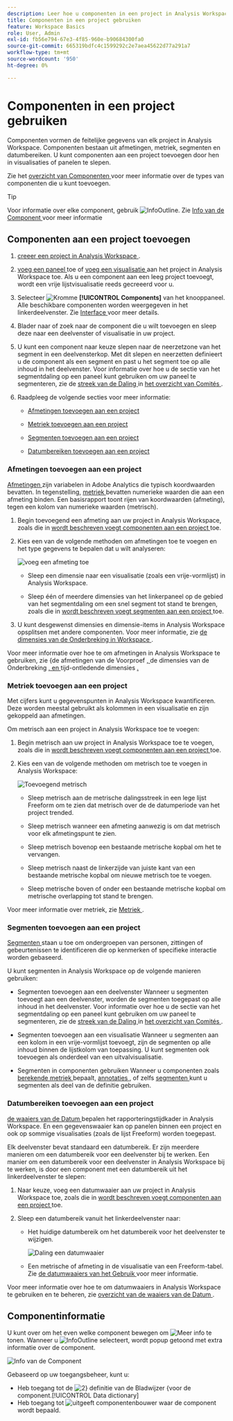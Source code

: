 ```yaml
---
description: Leer hoe u componenten in een project in Analysis Workspace kunt gebruiken
title: Componenten in een project gebruiken
feature: Workspace Basics
role: User, Admin
exl-id: fb56e794-67e3-4f85-960e-b90684300fa0
source-git-commit: 665319bdfc4c1599292c2e7aea45622d77a291a7
workflow-type: tm+mt
source-wordcount: '950'
ht-degree: 0%

---
```


# Componenten in een project gebruiken

Componenten vormen de feitelijke gegevens van elk project in Analysis Workspace. Componenten bestaan uit afmetingen, metriek, segmenten en datumbereiken. U kunt componenten aan een project toevoegen door hen in visualisaties of panelen te slepen.

Zie het [ overzicht van Componenten ](/help/analyze/analysis-workspace/components/analysis-workspace-components.md) voor meer informatie over de types van componenten die u kunt toevoegen.

>[!TIP]
>
>Voor informatie over elke component, gebruik ![ InfoOutline ](/help/assets/icons/InfoOutline.svg). Zie [ Info van de Component ](#component-info) voor meer informatie

## Componenten aan een project toevoegen

1. [ creeer een project in Analysis Workspace ](/help/analyze/analysis-workspace/build-workspace-project/create-projects.md).

1. [ voeg een paneel ](/help/analyze/analysis-workspace/c-panels/panels.md#create-a-panel) toe of [ voeg een visualisatie ](/help/analyze/analysis-workspace/visualizations/freeform-analysis-visualizations.md#add-visualizations-to-a-panel) aan het project in Analysis Workspace toe. Als u een component aan een leeg project toevoegt, wordt een vrije lijstvisualisatie reeds gecreeerd voor u.

1. Selecteer ![ Kromme ](/help/assets/icons/Curate.svg) **[!UICONTROL Components]** van het knooppaneel. Alle beschikbare componenten worden weergegeven in het linkerdeelvenster. Zie [ Interface ](/help/analyze/analysis-workspace/home.md#interface) voor meer details.

1. Blader naar of zoek naar de component die u wilt toevoegen en sleep deze naar een deelvenster of visualisatie in uw project.

1. U kunt een component naar keuze slepen naar de neerzetzone van het segment in een deelvensterkop. Met dit slepen en neerzetten definieert u de component als een segment en past u het segment toe op alle inhoud in het deelvenster.
Voor informatie over hoe u de sectie van het segmentdaling op een paneel kunt gebruiken om uw paneel te segmenteren, zie de [ streek van de Daling ](/help/analyze/analysis-workspace/c-panels/panels.md#drop-zone) in [ het overzicht van Comités ](/help/analyze/analysis-workspace/c-panels/panels.md).

1. Raadpleeg de volgende secties voor meer informatie:

   * [Afmetingen toevoegen aan een project](#add-dimensions-to-a-project)

   * [Metriek toevoegen aan een project](#add-metrics-to-a-project)

   * [Segmenten toevoegen aan een project](#add-segments-to-a-project)

   * [Datumbereiken toevoegen aan een project](#add-date-ranges-to-a-project)

### Afmetingen toevoegen aan een project

[ Afmetingen ](/help/components/dimensions/overview.md) zijn variabelen in Adobe Analytics die typisch koordwaarden bevatten. In tegenstelling, [ metriek ](/help/components/calculated-metrics/cm-overview.md) bevatten numerieke waarden die aan een afmeting binden. Een basisrapport toont rijen van koordwaarden (afmeting), tegen een kolom van numerieke waarden (metrisch).

1. Begin toevoegend een afmeting aan uw project in Analysis Workspace, zoals die in [ wordt beschreven voegt componenten aan een project ](#add-components-to-a-project) toe.

1. Kies een van de volgende methoden om afmetingen toe te voegen en het type gegevens te bepalen dat u wilt analyseren:

   ![ voeg een afmeting ](assets/add-dimension.gif) toe

   * Sleep een dimensie naar een visualisatie (zoals een vrije-vormlijst) in Analysis Workspace.

   * Sleep één of meerdere dimensies van het linkerpaneel op de gebied van het segmentdaling om een snel segment tot stand te brengen, zoals die in [ wordt beschreven voegt segmenten aan een project ](#add-filters-to-a-project) toe.

1. U kunt desgewenst dimensies en dimensie-items in Analysis Workspace opsplitsen met andere componenten. Voor meer informatie, zie [ de dimensies van de Onderbreking in Workspace ](/help/analyze/analysis-workspace/components/dimensions/t-breakdown-fa.md).

Voor meer informatie over hoe te om afmetingen in Analysis Workspace te gebruiken, zie {de afmetingen van de Voorproef [, ](/help/analyze/analysis-workspace/components/dimensions/view-dimensions.md) de dimensies van de Onderbreking [, en ](/help/analyze/analysis-workspace/components/dimensions/t-breakdown-fa.md) tijd-ontledende dimensies [.](/help/analyze/analysis-workspace/components/dimensions/time-parting-dimensions.md)

### Metriek toevoegen aan een project

Met cijfers kunt u gegevenspunten in Analysis Workspace kwantificeren. Deze worden meestal gebruikt als kolommen in een visualisatie en zijn gekoppeld aan afmetingen.

Om metrisch aan een project in Analysis Workspace toe te voegen:

1. Begin metrisch aan uw project in Analysis Workspace toe te voegen, zoals die in [ wordt beschreven voegt componenten aan een project ](#add-components-to-a-project) toe.



1. Kies een van de volgende methoden om metrisch toe te voegen in Analysis Workspace:

   ![ Toevoegend metrisch ](assets/add-metric.gif)

   * Sleep metrisch aan de metrische dalingsstreek in een lege lijst Freeform om te zien dat metrisch over de de datumperiode van het project trended.

   * Sleep metrisch wanneer een afmeting aanwezig is om dat metrisch voor elk afmetingspunt te zien.

   * Sleep metrisch bovenop een bestaande metrische kopbal om het te vervangen.

   * Sleep metrisch naast de linkerzijde van juiste kant van een bestaande metrische kopbal om nieuwe metrisch toe te voegen.

   * Sleep metrische boven of onder een bestaande metrische kopbal om metrische overlapping tot stand te brengen.


Voor meer informatie over metriek, zie [ Metriek ](/help/analyze/analysis-workspace/components/apply-create-metrics.md).

### Segmenten toevoegen aan een project

[ Segmenten ](/help/components/segmentation/seg-overview.md) staan u toe om ondergroepen van personen, zittingen of gebeurtenissen te identificeren die op kenmerken of specifieke interactie worden gebaseerd.

U kunt segmenten in Analysis Workspace op de volgende manieren gebruiken:

* Segmenten toevoegen aan een deelvenster
Wanneer u segmenten toevoegt aan een deelvenster, worden de segmenten toegepast op alle inhoud in het deelvenster.
Voor informatie over hoe u de sectie van het segmentdaling op een paneel kunt gebruiken om uw paneel te segmenteren, zie de [ streek van de Daling ](/help/analyze/analysis-workspace/c-panels/panels.md#drop-zone) in [ het overzicht van Comités ](/help/analyze/analysis-workspace/c-panels/panels.md).

* Segmenten toevoegen aan een visualisatie
Wanneer u segmenten aan een kolom in een vrije-vormlijst toevoegt, zijn de segmenten op alle inhoud binnen de lijstkolom van toepassing. U kunt segmenten ook toevoegen als onderdeel van een uitvalvisualisatie.

* Segmenten in componenten gebruiken
Wanneer u componenten zoals [ berekende metriek ](/help/components/calculated-metrics/workflow/c-build-metrics/metrics-with-segments.md) bepaalt, [ annotaties ](/help/analyze/analysis-workspace/components/annotations/create-annotations.md#annotation-builder), of zelfs [ segmenten ](/help/components/segmentation/segmentation-workflow/seg-build.md) kunt u segmenten als deel van de definitie gebruiken.


### Datumbereiken toevoegen aan een project

[ de waaiers van de Datum ](/help/analyze/analysis-workspace/components/calendar-date-ranges/calendar.md) bepalen het rapporteringstijdkader in Analysis Workspace. En een gegevenswaaier kan op panelen binnen een project en ook op sommige visualisaties (zoals de lijst Freeform) worden toegepast.

Elk deelvenster bevat standaard een datumbereik. Er zijn meerdere manieren om een datumbereik voor een deelvenster bij te werken. Een manier om een datumbereik voor een deelvenster in Analysis Workspace bij te werken, is door een component met een datumbereik uit het linkerdeelvenster te slepen:

1. Naar keuze, voeg een datumwaaier aan uw project in Analysis Workspace toe, zoals die in [ wordt beschreven voegt componenten aan een project ](#add-components-to-a-project) toe.

1. Sleep een datumbereik vanuit het linkerdeelvenster naar:

   * Het huidige datumbereik om het datumbereik voor het deelvenster te wijzigen.

     ![ Daling een datumwaaier ](assets/add-date-range.gif)

   * Een metrische of afmeting in de visualisatie van een Freeform-tabel. Zie [ de datumwaaiers van het Gebruik ](/help/analyze/analysis-workspace/components/calendar-date-ranges/calendar.md#use-date-ranges) voor meer informatie.

Voor meer informatie over hoe te om datumwaaiers in Analysis Workspace te gebruiken en te beheren, zie [ overzicht van de waaiers van de Datum ](/help/analyze/analysis-workspace/components/calendar-date-ranges/calendar.md).

## Componentinformatie

U kunt over om het even welke component bewegen om ![ Meer info ](/help/assets/icons/InfoOutline.svg) te tonen. Wanneer u ![ InfoOutline ](/help/assets/icons/InfoOutline.svg) selecteert, wordt popup getoond met extra informatie over de component.

![ Info van de Component ](assets/component-info.png)

Gebaseerd op uw toegangsbeheer, kunt u:

* Heb toegang tot de ![ 2} definitie van de Bladwijzer ](/help/assets/icons/Bookmark.svg) {voor de component.[!UICONTROL Data dictionary]
* Heb toegang tot ![ uitgeeft ](/help/assets/icons/Edit.svg) componentenbouwer waar de component wordt bepaald.




<!--
# Use components in Analysis Workspace

Components make up the actual data of any project in Analysis Workspace. Components consist of dimensions, metrics, segments, and date ranges. You can add components to a project by dragging them into visualizations or panels.

For overview information about the types of components you can add, see [Components overview](/help/analyze/analysis-workspace/components/analysis-workspace-components.md).

>[!TIP]
>
>For information about each component, select the Info icon next to a component's name in the left rail of Analysis Workspace, or see the [Analytics Components Guide](/help/components/home.md).

## Begin adding components to a project

1. [Create a project in Analysis Workspace](/help/analyze/analysis-workspace/build-workspace-project/create-projects.md) if you haven't already.

1. [Add a panel](/help/analyze/analysis-workspace/c-panels/panels.md) or [add a visualization](/help/analyze/analysis-workspace/visualizations/freeform-analysis-visualizations.md#add-visualizations-to-a-panel) to the project in Analysis Workspace. 

   If you add a component to a blank project, a freeform table visualization is automatically created.

1. Select the **[!UICONTROL Components]** icon in the left rail.

   ![](assets/build-components.png)

1. Scroll to or search for the component you want to add, then drag it to a panel or visualization within your project. 

1. (Optional) Drag a component to the segment drop zone in a panel header. 

   Segments apply to all content within the panel.

   For information about how you can use the segment drop zone on a panel to filter your panel, see [Drop zone](/help/analyze/analysis-workspace/c-panels/panels.md#drop-zone) in [Panels overview](/help/analyze/analysis-workspace/c-panels/panels.md).

   ![drop a segment in the drop zone](assets/segment-dropzone.png)

1. For more detailed information, continue with one of the following sections, depending on the component type you are adding:

   * [Add dimensions to a project](#add-dimensions-to-a-project)

   * [Add metrics to a project](#add-metrics-to-a-project)

   * [Add segments to a project](#add-segments-to-a-project)

   * [Add date ranges to a project](#add-date-ranges-to-a-project)

## Add dimensions to a project

[Dimensions](/help/components/dimensions/overview.md) are variables in Adobe Analytics that typically contain string values. Common dimensions include [Page](/help/components/dimensions/page.md), [Referring domain](/help/components/dimensions/referring-domain.md), or an [eVar](/help/components/dimensions/evar.md). In contrast, [metrics](/help/components/metrics/overview.md) contain numeric values that tie to a dimension. A basic report shows rows of string values (dimension), against a column of numeric values (metric).

1. Start adding a dimension to your project in Analysis Workspace, as described in [Begin adding components to a project](#begin-adding-components-to-a-project).

1. Choose one of the following methods to add dimensions and determine the type of data you want to analyze:

   * Drag a dimension to a visualization (such as a freeform table) in Analysis Workspace.

     ![Add dimensions to a project](assets/add-dimensions.png)
   
   * Drag one or more dimensions from the left rail onto the segment drop zone to create an ad hoc segment, as described in [Add segments to a project](#add-segments-to-a-project).

     ![drop a segment in the drop zone](assets/segment-dropzone.png)

1. (Optional) You can break down dimensions and dimension items in Analysis Workspace with other components. 

   For more information, see [Break down dimensions](/help/analyze/analysis-workspace/components/dimensions/t-breakdown-fa.md).

For more information about how to use dimensions in Analysis Workspace, see [Preview dimensions](/help/analyze/analysis-workspace/components/dimensions/view-dimensions.md), [Break down dimensions](/help/analyze/analysis-workspace/components/dimensions/t-breakdown-fa.md), and [Time-parting dimensions](/help/analyze/analysis-workspace/components/dimensions/time-parting-dimensions.md).

## Add metrics to a project

[Metrics](/help/analyze/analysis-workspace/components/apply-create-metrics.md) allow you to quantify data points in Analysis Workspace. They are most commonly used as columns in a visualization and tied to dimensions.

To add a metric to a project in Analysis Workspace:

1. Start adding a metric to your project in Analysis Workspace, as described in [Begin adding components to a project](#begin-adding-components-to-a-project).

1. Choose one of the following methods to add a metric in Analysis Workspace:

   * Drag a metric to the metric drop zone in an empty Freeform table to see that metric trended over the project's date period. 

     ![Add a metric to a project](assets/add-metrics.png)

   * Drag a metric when a dimension is present to see that metric compared to each dimension item. 

   * Drag a metric on top of an existing metric header to replace it.

   * Drag a metric next to a header to see both metrics side-by-side.

For more information about how to use metrics in Analysis Workspace, see [Metrics](/help/analyze/analysis-workspace/components/apply-create-metrics.md).

## Add segments to a project

[Segments](/help/components/segmentation/seg-overview.md) allow you to identify subsets of visitors based on characteristics or specific interactions.

You can use segments in Analysis Workspace in any of the following ways:

### Add segments to a panel

When you add segments to a panel, the segments apply to all content within the panel.

For information about how you can use the segment drop zone on a panel to filter your panel, see [Drop zone](/help/analyze/analysis-workspace/c-panels/panels.md#drop-zone) in [Panels overview](/help/analyze/analysis-workspace/c-panels/panels.md).

### Add segments to a column in a freeform table

When you add segments to a column in a freeform table, the segments apply to all content within the table column.

### Use segments when creating calculated metrics

In the Calculated metric builder, you can apply segments within your metric definition. 

For more information, see [Segmented metrics](/help/components/calculated-metrics/workflow/c-build-metrics/metrics-with-segments.md).

## Add date ranges to a project

[Date ranges](/help/analyze/analysis-workspace/components/calendar-date-ranges/custom-date-ranges.md) determine the reporting time frame in Analysis Workspace, and can be applied to one or more panels within a project.

Each panel includes a date range by default. There are multiple ways to update a date range for a panel. One way to update a date range for a panel in Analysis Workspace is to drag a date range component from the left rail:

1. Start adding a date range to your project in Analysis Workspace, as described in [Begin adding components to a project](#begin-adding-components-to-a-project).

1. Drag a date range from the left rail onto the current date range in the upper-right portion of the panel.

     ![drop a date range](assets/daterange-drop.png)

For more information about how to use calendars and date ranges in Analysis Workspace, see [Calendar and date ranges overview](/help/analyze/analysis-workspace/components/calendar-date-ranges/calendar.md).

-->